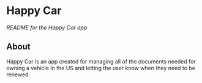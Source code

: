 # Happy Car

*README for the Happy Car app*


## About

Happy Car is an app created for managing all of the documents needed for owning a vehicle In the US and  letting the user know when they need to be renewed.